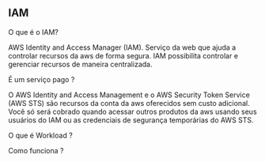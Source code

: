 

<h2>IAM</h2>
O que é o IAM? 
<p>AWS Identity and Access Manager (IAM). Serviço da web que ajuda a controlar recursos da aws de forma segura.
IAM possibilita controlar e gerenciar recursos de maneira centralizada.</p>

<p>É um serviço pago ?</p> 
O AWS Identity and Access Management e o AWS Security Token Service (AWS STS) são recursos da conta da aws oferecidos sem custo adicional. Você só será cobrado quando acessar outros produtos da aws usando seus usuários do IAM ou as credenciais de segurança temporárias do AWS STS.
<p>O que é Workload ?</p> 
<p>Como funciona ?</p> 